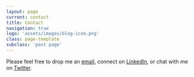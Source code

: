```yaml
---
layout: page
current: contact
title: Contact
navigation: true
logo: 'assets/images/blog-icon.png'
class: page-template
subclass: 'post page'
---
```


Please feel free to drop me an [email](mailto:travis.r.valdez@gmail.com), connect on [LinkedIn](https://www.linkedin.com/in/travis-valdez/), or chat with me on [Twitter](https://www.twitter.com/trvsvldz).
